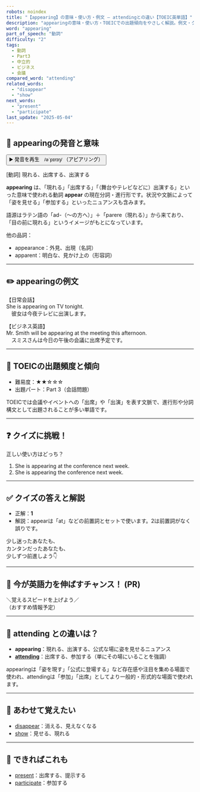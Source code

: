 ```yaml
---
robots: noindex
title: "【appearing】の意味・使い方・例文 ― attendingとの違い【TOEIC英単語】"
description: "appearingの意味・使い方・TOEICでの出題傾向をやさしく解説。例文・クイズ付きでattendingとの違いもわかりやすく学べます。"
word: "appearing"
part_of_speech: "動詞"
difficulty: "2"
tags:
  - 動詞
  - Part3
  - 中立的
  - ビジネス
  - 会議
compared_word: "attending"
related_words:
  - "disappear"
  - "show"
next_words:
  - "present"
  - "participate"
last_update: "2025-05-04"
---
```


## 🔰 appearingの発音と意味

<button class="play-audio" onclick="playTTS('appearing')">
  <span class="play-audio-main">
    ▶️ 発音を再生　/əˈpɪrɪŋ/
  </span>
  <span class="play-audio-sub">
    （アピアリング）
  </span>
</button>

[動詞] 現れる、出席する、出演する

**appearing** は、「現れる」「出席する」「（舞台やテレビなどに）出演する」といった意味で使われる動詞 **appear** の現在分詞・進行形です。状況や文脈によって「姿を見せる」「参加する」といったニュアンスも含みます。

語源はラテン語の「ad-（～の方へ）」＋「parere（現れる）」から来ており、「目の前に現れる」というイメージがもとになっています。

他の品詞：  
- appearance：外見、出現（名詞）
- apparent：明白な、見かけ上の（形容詞）

---

## ✏️ appearingの例文

【日常会話】  
She is appearing on TV tonight.  
　彼女は今夜テレビに出演します。

【ビジネス英語】  
Mr. Smith will be appearing at the meeting this afternoon.  
　スミスさんは今日の午後の会議に出席予定です。

---

## 🎯 TOEICの出題頻度と傾向

- 難易度：★★☆☆☆
- 出題パート：Part 3（会話問題）

TOEICでは会議やイベントへの「出席」や「出演」を表す文脈で、進行形や分詞構文として出題されることが多い単語です。

---

## ❓ クイズに挑戦！

正しい使い方はどっち？

1. She is appearing at the conference next week.  
2. She is appearing the conference next week.

---

## ✅ クイズの答えと解説

- 正解：**1**
- 解説：appearは「at」などの前置詞とセットで使います。2は前置詞がなく誤りです。

少し迷ったあなたも、  
カンタンだったあなたも、  
少しずつ前進しよう👇️

---

## 🚀 今が英語力を伸ばすチャンス！ (PR)

<div class="info-center">
＼覚えるスピードを上げよう／<br>  
（おすすめ情報予定）
</div>

---

## 🤔  attending との違いは？

- **appearing**：現れる、出演する、公式な場に姿を見せるニュアンス
- **[attending](/attending)**：出席する、参加する（単にその場にいることを強調）

appearingは「姿を現す」「公式に登場する」など存在感や注目を集める場面で使われ、attendingは「参加」「出席」としてより一般的・形式的な場面で使われます。

---

## 🧩 あわせて覚えたい

- [disappear](/disappear)：消える、見えなくなる
- [show](/show)：見せる、現れる

---

## 📖 できればこれも

- [present](/present)：出席する、提示する
- [participate](/participate)：参加する

<!-- cvid: aid05_bid17 -->
